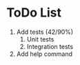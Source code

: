 # ToDo List
 1. Add tests (42/90%)
     1. Unit tests
     2. Integration tests
 2. Add help command